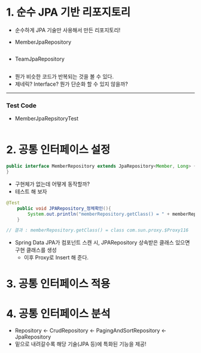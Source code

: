 # 1. 순수 JPA 기반 리포지토리

- 순수하게 JPA 기술만 사용해서 만든 리포지토리!

- MemberJpaRepository

```java
```

- TeamJpaRepository

```java
```

- 뭔가 비슷한 코드가 반복되는 것을 볼 수 있다.
- 제네릭? Interface? 뭔가 단순화 할 수 있지 않을까?

---

### Test Code

- MemberJpaRepsitoryTest

```java
```

# 2. 공통 인터페이스 설정

```java
public interface MemberRepository extends JpaRepository<Member, Long> {
}
```

- 구현체가 없는데 어떻게 동작할까?
- 테스트 해 보자

```java
@Test
    public void JPARepository_정체확인(){
        System.out.println("memberRepository.getClass() = " + memberRepository.getClass());
    }

// 결과 : memberRepository.getClass() = class com.sun.proxy.$Proxy116
```

- Spring Data JPA가 컴포넌트 스캔 시, JPARepository 상속받은 클래스 있으면 구현 클래스를 생성
    - 이후 Proxy로 Insert 해 준다.

# 3. 공통 인터페이스 적용

# 4. 공통 인터페이스 분석

- Repository ← CrudRepository ← PagingAndSortRepository ← JpaRepository
- 밑으로 내려갈수록 해당 기술(JPA 등)에 특화된 기능을 제공!